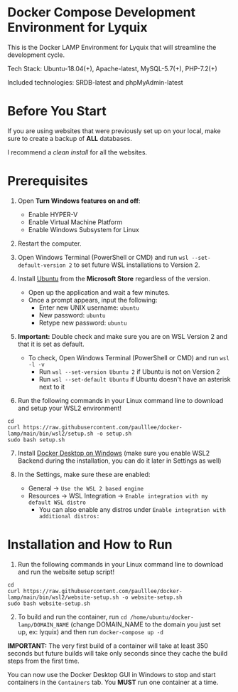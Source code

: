 # Docker Compose Development Environment for Lyquix

This is the Docker LAMP Environment for Lyquix that will streamline the development cycle.

Tech Stack: Ubuntu-18.04(+), Apache-latest, MySQL-5.7(+), PHP-7.2(+)

Included technologies: SRDB-latest and phpMyAdmin-latest

# Before You Start

If you are using websites that were previously set up on your local, make sure to create a backup of **ALL** databases. 

I recommend a *clean install* for all the websites.

# Prerequisites

1. Open **Turn Windows features on and off**:
   - Enable HYPER-V
   - Enable Virtual Machine Platform
   - Enable Windows Subsystem for Linux

2. Restart the computer.

3. Open Windows Terminal (PowerShell or CMD) and run `wsl --set-default-version 2` to set future WSL installations to Version 2.

4. Install [Ubuntu](https://www.microsoft.com/store/productId/9PDXGNCFSCZV) from the **Microsoft Store** regardless of the version.
   - Open up the application and wait a few minutes.
   - Once a prompt appears, input the following:
     - Enter new UNIX username: `ubuntu`
     - New password: `ubuntu`
     - Retype new password: `ubuntu`

5. **Important:** Double check and make sure you are on WSL Version 2 and that it is set as default.
     - To check, Open Windows Terminal (PowerShell or CMD) and run `wsl -l -v`
       - Run `wsl --set-version Ubuntu 2` if Ubuntu is not on Version 2
       - Run `wsl --set-default Ubuntu` if Ubuntu doesn't have an asterisk next to it

6. Run the following commands in your Linux command line to download and setup your WSL2 environment!

```
cd
curl https://raw.githubusercontent.com/paulllee/docker-lamp/main/bin/wsl2/setup.sh -o setup.sh
sudo bash setup.sh
```

7. Install [Docker Desktop on Windows](https://desktop.docker.com/win/main/amd64/Docker%20Desktop%20Installer.exe) (make sure you enable WSL2 Backend during the installation, you can do it later in Settings as well)

8. In the Settings, make sure these are enabled:
   - General -> `Use the WSL 2 based engine`
   - Resources -> WSL Integration -> `Enable integration with my default WSL distro`
     - You can also enable any distros under `Enable integration with additional distros:`

# Installation and How to Run

1. Run the following commands in your Linux command line to download and run the website setup script!

```
cd
curl https://raw.githubusercontent.com/paulllee/docker-lamp/main/bin/wsl2/website-setup.sh -o website-setup.sh
sudo bash website-setup.sh
```

2. To build and run the container, run `cd /home/ubuntu/docker-lamp/DOMAIN_NAME` (change DOMAIN_NAME to the domain you just set up, ex: lyquix) and then run `docker-compose up -d`

**IMPORTANT:** The very first build of a container will take at least 350 seconds but future builds will take only seconds since they cache the build steps from the first time.

You can now use the Docker Desktop GUI in Windows to stop and start containers in the `Containers` tab. You **MUST** run one container at a time.
